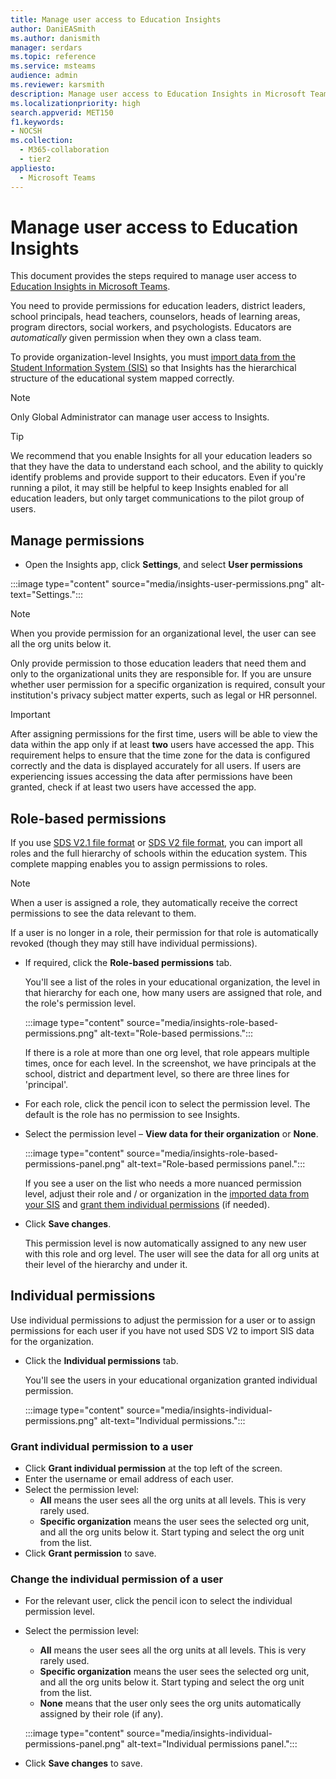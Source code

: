 ```yaml
---
title: Manage user access to Education Insights
author: DaniEASmith
ms.author: danismith
manager: serdars
ms.topic: reference
ms.service: msteams
audience: admin
ms.reviewer: karsmith
description: Manage user access to Education Insights in Microsoft Teams.
ms.localizationpriority: high
search.appverid: MET150
f1.keywords:
- NOCSH
ms.collection: 
  - M365-collaboration
  - tier2
appliesto: 
  - Microsoft Teams
---
```


# Manage user access to Education Insights

This document provides the steps required to manage user access to [Education Insights in Microsoft Teams](class-insights.md).

You need to provide permissions for education leaders, district leaders, school principals, head teachers, counselors, heads of learning areas, program directors, social workers, and psychologists. Educators are *automatically* given permission when they own a class team.

To provide organization-level Insights, you must [import data from the Student Information System (SIS)](education-insights-sis-data-sync.md) so that Insights has the hierarchical structure of the educational system mapped correctly.

> [!NOTE]
> Only Global Administrator can manage user access to Insights.

> [!TIP]
> We recommend that you enable Insights for all your education leaders so that they have the data to understand each school, and the ability to quickly identify problems and provide support to their educators. Even if you're running a pilot, it may still be helpful to keep Insights enabled for all education leaders, but only target communications to the pilot group of users.

## Manage permissions

* Open the Insights app, click **Settings**, and select **User permissions**

:::image type="content" source="media/insights-user-permissions.png" alt-text="Settings.":::

> [!NOTE]
> When you provide permission for an organizational level, the user can see all the org units below it.
> 
> Only provide permission to those education leaders that need them and only to the organizational units they are responsible for. If you are unsure whether user permission for a specific organization is required, consult your institution's privacy subject matter experts, such as legal or HR personnel.

> [!IMPORTANT]
> After assigning permissions for the first time, users will be able to view the data within the app only if at least **two** users have accessed the app. This requirement helps to ensure that the time zone for the data is configured correctly and the data is displayed accurately for all users. If users are experiencing issues accessing the data after permissions have been granted, check if at least two users have accessed the app.

## Role-based permissions

If you use [SDS V2.1 file format](/schooldatasync/sds-v2.1-csv-file-format) or [SDS V2 file format](/schooldatasync/sds-v2-csv-file-format), you can import all roles and the full hierarchy of schools within the education system. This complete mapping enables you to assign permissions to roles. 

> [!NOTE]
> When a user is assigned a role, they automatically receive the correct permissions to see the data relevant to them.
>
> If a user is no longer in a role, their permission for that role is automatically revoked (though they may still have individual permissions).

* If required, click the **Role-based permissions** tab.

  You'll see a list of the roles in your educational organization, the level in that hierarchy for each one, how many users are assigned that role, and the role's permission level. 
  
  :::image type="content" source="media/insights-role-based-permissions.png" alt-text="Role-based permissions.":::
  
  If there is a role at more than one org level, that role appears multiple times, once for each level. In the screenshot, we have principals at the school, district and department level, so there are three lines for 'principal'.
  
* For each role, click the pencil icon to select the permission level. The default is the role has no permission to see Insights.
* Select the permission level – **View data for their organization** or **None**.

  :::image type="content" source="media/insights-role-based-permissions-panel.png" alt-text="Role-based permissions panel.":::
  
  If you see a user on the list who needs a more nuanced permission level, adjust their role and / or organization in the [imported data from your SIS](education-insights-sis-data-sync.md) and [grant them individual permissions](#grant-individual-permission-to-a-user) (if needed).

* Click **Save changes**.

  This permission level is now automatically assigned to any new user with this role and org level. The user will see the data for all org units at their level of the hierarchy  and under it.  


## Individual permissions

Use individual permissions to adjust the permission for a user or to assign permissions for each user if you have not used SDS V2 to import SIS data for the organization.

* Click the **Individual permissions** tab.
  
  You'll see the users in your educational organization granted individual permission. 
  
  :::image type="content" source="media/insights-individual-permissions.png" alt-text="Individual permissions.":::
  
### Grant individual permission to a user
* Click **Grant individual permission** at the top left of the screen.
* Enter the username or email address of each user.
* Select the permission level:
  * **All** means the user sees all the org units at all levels. This is very rarely used.
  * **Specific organization** means the user sees the selected org unit, and all the org units below it. Start typing and select the org unit from the list.
* Click **Grant permission** to save.

### Change the individual permission of a user
* For the relevant user, click the pencil icon to select the individual permission level.
* Select the permission level:
  * **All** means the user sees all the org units at all levels. This is very rarely used.
  * **Specific organization** means the user sees the selected org unit, and all the org units below it. Start typing and select the org unit from the list.
  * **None** means that the user only sees the org units automatically assigned by their role (if any).
  
  :::image type="content" source="media/insights-individual-permissions-panel.png" alt-text="Individual permissions panel.":::

* Click **Save changes** to save.
